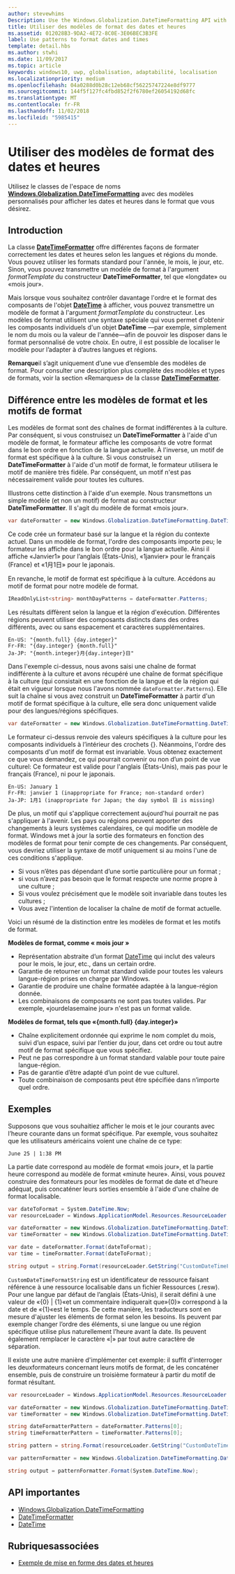 ```yaml
---
author: stevewhims
Description: Use the Windows.Globalization.DateTimeFormatting API with custom templates and patterns to display dates and times in exactly the format you wish.
title: Utiliser des modèles de format des dates et heures
ms.assetid: 012028B3-9DA2-4E72-8C0E-3E06BEC3B3FE
label: Use patterns to format dates and times
template: detail.hbs
ms.author: stwhi
ms.date: 11/09/2017
ms.topic: article
keywords: windows10, uwp, globalisation, adaptabilité, localisation
ms.localizationpriority: medium
ms.openlocfilehash: 04a0288d0b28c12eb68cf56225747224e8df9777
ms.sourcegitcommit: 144f5f127fc4fbd852f2f6780ef26054192d68fc
ms.translationtype: MT
ms.contentlocale: fr-FR
ms.lasthandoff: 11/02/2018
ms.locfileid: "5985415"
---
```

# <a name="use-templates-and-patterns-to-format-dates-and-times"></a>Utiliser des modèles de format des dates et heures

Utilisez le classes de l'espace de noms [**Windows.Globalization.DateTimeFormatting**](/uwp/api/windows.globalization.datetimeformatting?branch=live) avec des modèles personnalisés pour afficher les dates et heures dans le format que vous désirez.

## <a name="introduction"></a>Introduction

La classe [**DateTimeFormatter**](/uwp/api/windows.globalization.datetimeformatting?branch=live) offre différentes façons de formater correctement les dates et heures selon les langues et régions du monde. Vous pouvez utiliser les formats standard pour l'année, le mois, le jour, etc. Sinon, vous pouvez transmettre un modèle de format à l'argument *formatTemplate* du constructeur **DateTimeFormatter**, tel que «longdate» ou «mois jour».

Mais lorsque vous souhaitez contrôler davantage l'ordre et le format des composants de l'objet [**DateTime**](/uwp/api/windows.foundation.datetime?branch=live) à afficher, vous pouvez transmettre un modèle de format à l'argument *formatTemplate* du constructeur. Les modèles de format utilisent une syntaxe spéciale qui vous permet d'obtenir les composants individuels d'un objet **DateTime** &mdash;par exemple, simplement le nom du mois ou la valeur de l'année&mdash;afin de pouvoir les disposer dans le format personnalisé de votre choix. En outre, il est possible de localiser le modèle pour l’adapter à d’autres langues et régions.

**Remarque**il s’agit uniquement d’une vue d’ensemble des modèles de format. Pour consulter une description plus complète des modèles et types de formats, voir la section «Remarques» de la classe [**DateTimeFormatter**](/uwp/api/windows.globalization.datetimeformatting?branch=live).

## <a name="the-difference-between-format-templates-and-format-patterns"></a>Différence entre les modèles de format et les motifs de format

Les modèles de format sont des chaînes de format indifférentes à la culture. Par conséquent, si vous construisez un **DateTimeFormatter** à l'aide d'un modèle de format, le formateur affiche les composants de votre format dans le bon ordre en fonction de la langue actuelle. À l'inverse, un motif de format est spécifique à la culture. Si vous construisez un **DateTimeFormatter** à l'aide d'un motif de format, le formateur utilisera le motif de manière très fidèle. Par conséquent, un motif n'est pas nécessairement valide pour toutes les cultures.

Illustrons cette distinction à l'aide d'un exemple. Nous transmettons un simple modèle (et non un motif) de format au constructeur **DateTimeFormatter**. Il s'agit du modèle de format «mois jour».

```csharp
var dateFormatter = new Windows.Globalization.DateTimeFormatting.DateTimeFormatter("month day");
```

Ce code crée un formateur basé sur la langue et la région du contexte actuel. Dans un modèle de format, l'ordre des composants importe peu; le formateur les affiche dans le bon ordre pour la langue actuelle. Ainsi il affiche «Janvier1» pour l’anglais (États-Unis), «1janvier» pour le français (France) et «1月1日» pour le japonais.

En revanche, le motif de format est spécifique à la culture. Accédons au motif de format pour notre modèle de format.

```csharp
IReadOnlyList<string> monthDayPatterns = dateFormatter.Patterns;
```

Les résultats diffèrent selon la langue et la région d'exécution. Différentes régions peuvent utiliser des composants distincts dans des ordres différents, avec ou sans espacement et caractères supplémentaires.

```syntax
En-US: "{month.full} {day.integer}"
Fr-FR: "{day.integer} {month.full}"
Ja-JP: "{month.integer}月{day.integer}日"
```

Dans l'exemple ci-dessus, nous avons saisi une chaîne de format indifférente à la culture et avons récupéré une chaîne de format spécifique à la culture (qui consistait en une fonction de la langue et de la région qui était en vigueur lorsque nous l'avons nommée `dateFormatter.Patterns`). Elle suit la chaîne si vous avez construit un **DateTimeFormatter** à partir d'un motif de format spécifique à la culture, elle sera donc uniquement valide pour des langues/régions spécifiques.

```csharp
var dateFormatter = new Windows.Globalization.DateTimeFormatting.DateTimeFormatter("{month.full} {day.integer}");
```

Le formateur ci-dessus renvoie des valeurs spécifiques à la culture pour les composants individuels à l’intérieur des crochets {}. Néanmoins, l'ordre des composants d'un motif de format est invariable. Vous obtenez exactement ce que vous demandez, ce qui pourrait convenir ou non d’un point de vue culturel: Ce formateur est valide pour l'anglais (États-Unis), mais pas pour le français (France), ni pour le japonais.

``` syntax
En-US: January 1
Fr-FR: janvier 1 (inappropriate for France; non-standard order)
Ja-JP: 1月1 (inappropriate for Japan; the day symbol 日 is missing)
```

De plus, un motif qui s'applique correctement aujourd'hui pourrait ne pas s'appliquer à l'avenir. Les pays ou régions peuvent apporter des changements à leurs systèmes calendaires, ce qui modifie un modèle de format. Windows met à jour la sortie des formateurs en fonction des modèles de format pour tenir compte de ces changements. Par conséquent, vous devriez utiliser la syntaxe de motif uniquement si au moins l'une de ces conditions s'applique.

-   Si vous n’êtes pas dépendant d’une sortie particulière pour un format ;
-   si vous n’avez pas besoin que le format respecte une norme propre à une culture ;
-   Si vous voulez précisément que le modèle soit invariable dans toutes les cultures ;
-   Vous avez l'intention de localiser la chaîne de motif de format actuelle.

Voici un résumé de la distinction entre les modèles de format et les motifs de format.

**Modèles de format, comme « mois jour »**

-   Représentation abstraite d’un format [DateTime](/uwp/api/windows.foundation.datetime?branch=live) qui inclut des valeurs pour le mois, le jour, etc., dans un certain ordre.
-   Garantie de retourner un format standard valide pour toutes les valeurs langue-région prises en charge par Windows.
-   Garantie de produire une chaîne formatée adaptée à la langue-région donnée.
-   Les combinaisons de composants ne sont pas toutes valides. Par exemple, «jourdelasemaine jour» n'est pas un format valide.

**Modèles de format, tels que «{month.full} {day.integer}»**

-   Chaîne explicitement ordonnée qui exprime le nom complet du mois, suivi d’un espace, suivi par l’entier du jour, dans cet ordre ou tout autre motif de format spécifique que vous spécifiez.
-   Peut ne pas correspondre à un format standard valable pour toute paire langue-région.
-   Pas de garantie d’être adapté d’un point de vue culturel.
-   Toute combinaison de composants peut être spécifiée dans n’importe quel ordre.

## <a name="examples"></a>Exemples

Supposons que vous souhaitiez afficher le mois et le jour courants avec l’heure courante dans un format spécifique. Par exemple, vous souhaitez que les utilisateurs américains voient une chaîne de ce type:

``` syntax
June 25 | 1:38 PM
```

La partie date correspond au modèle de format «mois jour», et la partie heure correspond au modèle de format «minute heure». Ainsi, vous pouvez construire des formateurs pour les modèles de format de date et d'heure adéquat, puis concaténer leurs sorties ensemble à l'aide d'une chaîne de format localisable.

```csharp
var dateToFormat = System.DateTime.Now;
var resourceLoader = Windows.ApplicationModel.Resources.ResourceLoader.GetForCurrentView();

var dateFormatter = new Windows.Globalization.DateTimeFormatting.DateTimeFormatter("month day");
var timeFormatter = new Windows.Globalization.DateTimeFormatting.DateTimeFormatter("hour minute");

var date = dateFormatter.Format(dateToFormat);
var time = timeFormatter.Format(dateToFormat);

string output = string.Format(resourceLoader.GetString("CustomDateTimeFormatString"), date, time);
```

`CustomDateTimeFormatString` est un identificateur de ressource faisant référence à une ressource localisable dans un fichier Ressources (.resw). Pour une langue par défaut de l’anglais (États-Unis), il serait défini à une valeur de «{0} | {1}«et un commentaire indiquerait que»{0}» correspond à la date et de «{1}«est le temps. De cette manière, les traducteurs sont en mesure d'ajuster les éléments de format selon les besoins. Ils peuvent par exemple changer l’ordre des éléments, si une langue ou une région spécifique utilise plus naturellement l’heure avant la date. Ils peuvent également remplacer le caractère «|» par tout autre caractère de séparation.

Il existe une autre manière d'implémenter cet exemple: il suffit d'interroger les deuxformateurs concernant leurs motifs de format, de les concaténer ensemble, puis de construire un troisième formateur à partir du motif de format résultant.

```csharp
var resourceLoader = Windows.ApplicationModel.Resources.ResourceLoader.GetForCurrentView();

var dateFormatter = new Windows.Globalization.DateTimeFormatting.DateTimeFormatter("month day");
var timeFormatter = new Windows.Globalization.DateTimeFormatting.DateTimeFormatter("hour minute");

string dateFormatterPattern = dateFormatter.Patterns[0];
string timeFormatterPattern = timeFormatter.Patterns[0];

string pattern = string.Format(resourceLoader.GetString("CustomDateTimeFormatString"), dateFormatterPattern, timeFormatterPattern);

var patternFormatter = new Windows.Globalization.DateTimeFormatting.DateTimeFormatter(pattern);

string output = patternFormatter.Format(System.DateTime.Now);
```

## <a name="important-apis"></a>API importantes

* [Windows.Globalization.DateTimeFormatting](/uwp/api/windows.globalization.datetimeformatting?branch=live)
* [DateTimeFormatter](/uwp/api/windows.globalization.datetimeformatting?branch=live)
* [DateTime](/uwp/api/windows.foundation.datetime?branch=live)

## <a name="related-topics"></a>Rubriquesassociées

* [Exemple de mise en forme des dates et heures](http://go.microsoft.com/fwlink/p/?LinkId=231618)